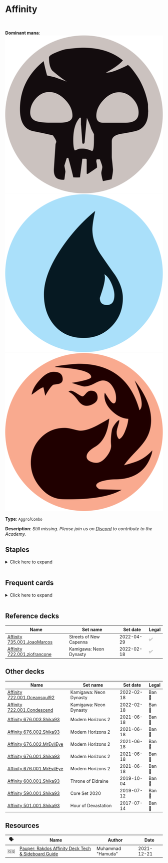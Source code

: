 <!-- This page is automatically generated by Myr: do not update it manually. -->
<!-- Changes directly applied here will be lost. -->
<!-- If you plan to update this page, please update the template at https://github.com/Pauperformance/pauperformance-bot -->
<!-- Templates can be found under pauperformance-bot/resources/templates/ -->
# Affinity
<br/>


**Dominant mana**: <img src="../resources/images/mana/B.png" class="dominant-mana-icon"/> <img src="../resources/images/mana/U.png" class="dominant-mana-icon"/> <img src="../resources/images/mana/R.png" class="dominant-mana-icon"/>

**Type**: `Aggro`/`Combo`

**Description**: _Still missing. Please join us on [Discord](https://discord.gg/fYQbpjjkQ3) to contribute to the Academy._


## **Staples**

<details>
  <summary>Click here to expand</summary>
<a href="https://scryfall.com/card/2xm/125/galvanic-blast"><img src="https://c1.scryfall.com/file/scryfall-cards/normal/front/0/c/0cf8cb1e-314a-4894-82df-f9812825f52e.jpg" class="archetype-card rounded-image"/></a>
<a href="https://scryfall.com/card/mm2/224/myr-enforcer"><img src="https://c1.scryfall.com/file/scryfall-cards/normal/front/d/f/dff51ae7-4b68-4770-915b-fb6bcf9ca1ed.jpg" class="archetype-card rounded-image"/></a>
</details><br/>



## **Frequent cards**

<details>
  <summary>Click here to expand</summary>
<a href="https://scryfall.com/card/mm2/8/apostles-blessing"><img src="https://c1.scryfall.com/file/scryfall-cards/normal/front/f/d/fdfbc07e-d726-4d42-9394-6aa0f5fc3a3a.jpg" class="archetype-card rounded-image"/></a>
<a href="https://scryfall.com/card/me4/109/atog"><img src="https://c1.scryfall.com/file/scryfall-cards/normal/front/a/d/adf3bd18-d9c1-4f18-86c0-579db8ea37c7.jpg" class="archetype-card rounded-image"/></a>
<a href="https://scryfall.com/card/som/4/auriok-sunchaser"><img src="https://c1.scryfall.com/file/scryfall-cards/normal/front/e/2/e274a8b3-2d92-43d9-a436-d3f6f619ca95.jpg" class="archetype-card rounded-image"/></a>
<a href="https://scryfall.com/card/vow/95/blood-fountain"><img src="https://c1.scryfall.com/file/scryfall-cards/normal/front/d/d/dd03651e-ada0-41dc-8722-0eba476943e3.jpg" class="archetype-card rounded-image"/></a>
<a href="https://scryfall.com/card/c20/67/bonders-ornament"><img src="https://c1.scryfall.com/file/scryfall-cards/normal/front/5/a/5afe425c-50a7-4d29-ac14-0edb094fc770.jpg" class="archetype-card rounded-image"/></a>
<a href="https://scryfall.com/card/som/114/carapace-forger"><img src="https://c1.scryfall.com/file/scryfall-cards/normal/front/e/9/e9948e4c-d583-4fde-a305-df926cf00199.jpg" class="archetype-card rounded-image"/></a>
<a href="https://scryfall.com/card/cmr/112/cast-down"><img src="https://c1.scryfall.com/file/scryfall-cards/normal/front/2/1/21c8426e-476a-45e4-b3a9-841da54d966c.jpg" class="archetype-card rounded-image"/></a>
<a href="https://scryfall.com/card/tsr/263/chromatic-star"><img src="https://c1.scryfall.com/file/scryfall-cards/normal/front/c/2/c2e8d492-2c67-410b-b556-c157a14c4cec.jpg" class="archetype-card rounded-image"/></a>
<a href="https://scryfall.com/card/mh2/267/counterspell"><img src="https://c1.scryfall.com/file/scryfall-cards/normal/front/1/9/1920dae4-fb92-4f19-ae4b-eb3276b8dac7.jpg" class="archetype-card rounded-image"/></a>
<a href="https://scryfall.com/card/eld/119/crystal-slipper"><img src="https://c1.scryfall.com/file/scryfall-cards/normal/front/9/f/9f738ca6-5254-4dbc-9f59-854e81c8dac2.jpg" class="archetype-card rounded-image"/></a>
<a href="https://scryfall.com/card/afr/94/deadly-dispute"><img src="https://c1.scryfall.com/file/scryfall-cards/normal/front/7/3/7373fe95-ad1c-44b9-8c7f-464ce8cbffc6.jpg" class="archetype-card rounded-image"/></a>
<a href="https://scryfall.com/card/2xm/86/disciple-of-the-vault"><img src="https://c1.scryfall.com/file/scryfall-cards/normal/front/4/c/4c539843-4e3f-47a7-92e1-412eaaa2d9c5.jpg" class="archetype-card rounded-image"/></a>
<a href="https://scryfall.com/card/bfz/76/dispel"><img src="https://c1.scryfall.com/file/scryfall-cards/normal/front/b/c/bceab6b3-6b64-4964-a501-ce806a6c13ad.jpg" class="archetype-card rounded-image"/></a>
<a href="https://scryfall.com/card/neo/138/experimental-synthesizer"><img src="https://c1.scryfall.com/file/scryfall-cards/normal/front/c/4/c47931c9-685d-4b83-8299-bc347224b4e8.jpg" class="archetype-card rounded-image"/></a>
<a href="https://scryfall.com/card/cmr/178/fiery-cannonade"><img src="https://c1.scryfall.com/file/scryfall-cards/normal/front/3/9/396f1cdf-712b-4518-a0e8-0039303dccdc.jpg" class="archetype-card rounded-image"/></a>
<a href="https://scryfall.com/card/2xm/256/flayer-husk"><img src="https://c1.scryfall.com/file/scryfall-cards/normal/front/2/0/20b394f9-644d-426e-801b-110774092018.jpg" class="archetype-card rounded-image"/></a>
<a href="https://scryfall.com/card/jmp/320/fling"><img src="https://c1.scryfall.com/file/scryfall-cards/normal/front/8/f/8f42d773-c742-4465-b6d5-31feaba49146.jpg" class="archetype-card rounded-image"/></a>
<a href="https://scryfall.com/card/mh2/196/foundry-helix"><img src="https://c1.scryfall.com/file/scryfall-cards/normal/front/9/c/9c54b7c6-f94c-4349-8725-319c54240409.jpg" class="archetype-card rounded-image"/></a>
<a href="https://scryfall.com/card/mm2/215/frogmite"><img src="https://c1.scryfall.com/file/scryfall-cards/normal/front/b/2/b2991802-e313-40de-b167-0ede5efff101.jpg" class="archetype-card rounded-image"/></a>
<a href="https://scryfall.com/card/kld/48/gearseeker-serpent"><img src="https://c1.scryfall.com/file/scryfall-cards/normal/front/d/3/d32d8327-6ec2-4d43-b254-b04407612715.jpg" class="archetype-card rounded-image"/></a>
<a href="https://scryfall.com/card/eld/220/golden-egg"><img src="https://c1.scryfall.com/file/scryfall-cards/normal/front/5/2/525142c3-f17c-4e02-a02d-fa385215aa12.jpg" class="archetype-card rounded-image"/></a>
<a href="https://scryfall.com/card/uma/102/gurmag-angler"><img src="https://c1.scryfall.com/file/scryfall-cards/normal/front/c/e/cedd44eb-f381-46e1-bcb0-88416b4ce33d.jpg" class="archetype-card rounded-image"/></a>
<a href="https://scryfall.com/card/c21/245/ichor-wellspring"><img src="https://c1.scryfall.com/file/scryfall-cards/normal/front/1/c/1ccdb407-ac8f-4736-89d3-ab0d086096ea.jpg" class="archetype-card rounded-image"/></a>
<a href="https://scryfall.com/card/mrd/98/krark-clan-shaman"><img src="https://c1.scryfall.com/file/scryfall-cards/normal/front/9/7/975f9ea8-af2c-456f-acd0-ffa9ea0d98c1.jpg" class="archetype-card rounded-image"/></a>
<a href="https://scryfall.com/card/cmr/191/makeshift-munitions"><img src="https://c1.scryfall.com/file/scryfall-cards/normal/front/1/9/19d1ad9f-e217-49fb-8b27-025ca133b6c9.jpg" class="archetype-card rounded-image"/></a>
<a href="https://scryfall.com/card/rav/60/muddle-the-mixture"><img src="https://c1.scryfall.com/file/scryfall-cards/normal/front/4/c/4cc785b0-0a77-4b02-b0b4-2bda2fc621cc.jpg" class="archetype-card rounded-image"/></a>
<a href="https://scryfall.com/card/2xm/277/myr-retriever"><img src="https://c1.scryfall.com/file/scryfall-cards/normal/front/7/f/7f0149d4-0731-474a-a1c3-28c25e486c14.jpg" class="archetype-card rounded-image"/></a>
<a href="https://scryfall.com/card/dom/225/navigators-compass"><img src="https://c1.scryfall.com/file/scryfall-cards/normal/front/6/a/6a283135-7a51-4cf7-82a6-7e50894e64a5.jpg" class="archetype-card rounded-image"/></a>
<a href="https://scryfall.com/card/mma/58/perilous-research"><img src="https://c1.scryfall.com/file/scryfall-cards/normal/front/f/4/f425b017-8c4d-457f-919a-f2686d71bcac.jpg" class="archetype-card rounded-image"/></a>
<a href="https://scryfall.com/card/cmr/84/preordain"><img src="https://c1.scryfall.com/file/scryfall-cards/normal/front/1/4/1453f92e-df2d-4789-aa1b-a5b5c51567d4.jpg" class="archetype-card rounded-image"/></a>
<a href="https://scryfall.com/card/cmr/334/prophetic-prism"><img src="https://c1.scryfall.com/file/scryfall-cards/normal/front/1/4/14602fed-8666-4884-8fca-13529578f9e2.jpg" class="archetype-card rounded-image"/></a>
<a href="https://scryfall.com/card/scg/72/reaping-the-graves"><img src="https://c1.scryfall.com/file/scryfall-cards/normal/front/7/6/760a66bd-2821-4710-8f02-3c30772dd884.jpg" class="archetype-card rounded-image"/></a>
<a href="https://scryfall.com/card/neo/120/reckoners-bargain"><img src="https://c1.scryfall.com/file/scryfall-cards/normal/front/6/3/6338942d-d650-4571-8ec6-4d658792c53e.jpg" class="archetype-card rounded-image"/></a>
<a href="https://scryfall.com/card/mh2/235/sojourners-companion"><img src="https://c1.scryfall.com/file/scryfall-cards/normal/front/8/c/8c6af084-eee7-4259-a58b-a866e0cf171b.jpg" class="archetype-card rounded-image"/></a>
<a href="https://scryfall.com/card/2xm/291/springleaf-drum"><img src="https://c1.scryfall.com/file/scryfall-cards/normal/front/f/3/f3b3869b-6da1-4b01-a2e7-2018d478b6e5.jpg" class="archetype-card rounded-image"/></a>
<a href="https://scryfall.com/card/cmr/417/temur-battle-rage"><img src="https://c1.scryfall.com/file/scryfall-cards/normal/front/d/3/d344f38d-0ef2-434b-914c-934c639e7e18.jpg" class="archetype-card rounded-image"/></a>
<a href="https://scryfall.com/card/mm2/64/thoughtcast"><img src="https://c1.scryfall.com/file/scryfall-cards/normal/front/8/9/895485a4-06b6-449d-8cf1-db08e52790e4.jpg" class="archetype-card rounded-image"/></a>
<a href="https://scryfall.com/card/eld/74/witching-well"><img src="https://c1.scryfall.com/file/scryfall-cards/normal/front/6/2/62d3132f-f897-4a7a-9de4-c6388e83f5ad.jpg" class="archetype-card rounded-image"/></a>
</details><br/>



## **Reference decks**

| Name | Set name | Set date | Legal |
| -----| -------- | -------- | ----- |
| [Affinity 735.001.JoaoMarcos](https://www.mtggoldfish.com/deck/4848400) | Streets of New Capenna | 2022-04-29 | ✅ |
| [Affinity 722.001.ziofrancone](https://www.mtggoldfish.com/deck/4871405) | Kamigawa: Neon Dynasty | 2022-02-18 | ✅ |




## **Other decks**

| Name | Set name | Set date | Legal |
| -----| -------- | -------- | ----- |
| [Affinity 722.001.Oceansoul92](https://www.mtggoldfish.com/deck/4667094) | Kamigawa: Neon Dynasty | 2022-02-18 | Ban 🔨 |
| [Affinity 722.001.Condescend](https://www.mtggoldfish.com/deck/4667095) | Kamigawa: Neon Dynasty | 2022-02-18 | Ban 🔨 |
| [Affinity 676.003.Shika93](https://www.mtggoldfish.com/deck/4626261) | Modern Horizons 2 | 2021-06-18 | Ban 🔨 |
| [Affinity 676.002.Shika93](https://www.mtggoldfish.com/deck/4626260) | Modern Horizons 2 | 2021-06-18 | Ban 🔨 |
| [Affinity 676.002.MrEvilEye](https://www.mtggoldfish.com/deck/4351761) | Modern Horizons 2 | 2021-06-18 | Ban 🔨 |
| [Affinity 676.001.Shika93](https://www.mtggoldfish.com/deck/4626259) | Modern Horizons 2 | 2021-06-18 | Ban 🔨 |
| [Affinity 676.001.MrEvilEye](https://www.mtggoldfish.com/deck/4351762) | Modern Horizons 2 | 2021-06-18 | Ban 🔨 |
| [Affinity 600.001.Shika93](https://www.mtggoldfish.com/deck/4626262) | Throne of Eldraine | 2019-10-04 | Ban 🔨 |
| [Affinity 590.001.Shika93](https://www.mtggoldfish.com/deck/4626263) | Core Set 2020 | 2019-07-12 | Ban 🔨 |
| [Affinity 501.001.Shika93](https://www.mtggoldfish.com/deck/4351744) | Hour of Devastation | 2017-07-14 | Ban 🔨 |






## **Resources**

| 🗣️ | Name | Author | Date |
| -- | ---- | ------ | ---- |
| 🇬🇧 | <a target="_blank" href="https://mtg.cardsrealm.com/en-us/articles/pauper--rakdos-affinity-deck-tech--sideboard-guide">Pauper: Rakdos Affinity Deck Tech & Sideboard Guide</a> | Muhammad "Hamuda" | 2021-12-21   |

